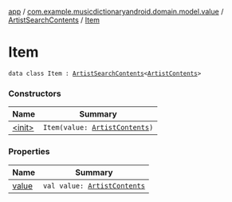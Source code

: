 [app](../../../index.md) / [com.example.musicdictionaryandroid.domain.model.value](../../index.md) / [ArtistSearchContents](../index.md) / [Item](./index.md)

# Item

`data class Item : `[`ArtistSearchContents`](../index.md)`<`[`ArtistContents`](../../../com.example.musicdictionaryandroid.domain.model.entity/-artist-contents/index.md)`>`

### Constructors

| Name | Summary |
|---|---|
| [&lt;init&gt;](-init-.md) | `Item(value: `[`ArtistContents`](../../../com.example.musicdictionaryandroid.domain.model.entity/-artist-contents/index.md)`)` |

### Properties

| Name | Summary |
|---|---|
| [value](value.md) | `val value: `[`ArtistContents`](../../../com.example.musicdictionaryandroid.domain.model.entity/-artist-contents/index.md) |
